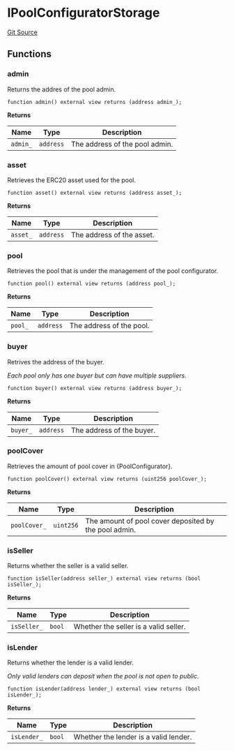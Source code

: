 # IPoolConfiguratorStorage

[Git Source](https://github.com/isle-labs/isle-contract/blob/69690fa7f99cb787956fc4bb0d751a45fe8f3519/contracts/interfaces/IPoolConfiguratorStorage.sol)

## Functions

### admin

Returns the addres of the pool admin.

```solidity
function admin() external view returns (address admin_);
```

**Returns**

| Name     | Type      | Description                    |
| -------- | --------- | ------------------------------ |
| `admin_` | `address` | The address of the pool admin. |

### asset

Retrieves the ERC20 asset used for the pool.

```solidity
function asset() external view returns (address asset_);
```

**Returns**

| Name     | Type      | Description               |
| -------- | --------- | ------------------------- |
| `asset_` | `address` | The address of the asset. |

### pool

Retrieves the pool that is under the management of the pool configurator.

```solidity
function pool() external view returns (address pool_);
```

**Returns**

| Name    | Type      | Description              |
| ------- | --------- | ------------------------ |
| `pool_` | `address` | The address of the pool. |

### buyer

Retrives the address of the buyer.

_Each pool only has one buyer but can have multiple suppliers._

```solidity
function buyer() external view returns (address buyer_);
```

**Returns**

| Name     | Type      | Description               |
| -------- | --------- | ------------------------- |
| `buyer_` | `address` | The address of the buyer. |

### poolCover

Retrieves the amount of pool cover in {PoolConfigurator}.

```solidity
function poolCover() external view returns (uint256 poolCover_);
```

**Returns**

| Name         | Type      | Description                                           |
| ------------ | --------- | ----------------------------------------------------- |
| `poolCover_` | `uint256` | The amount of pool cover deposited by the pool admin. |

### isSeller

Returns whether the seller is a valid seller.

```solidity
function isSeller(address seller_) external view returns (bool isSeller_);
```

**Returns**

| Name        | Type   | Description                           |
| ----------- | ------ | ------------------------------------- |
| `isSeller_` | `bool` | Whether the seller is a valid seller. |

### isLender

Returns whether the lender is a valid lender.

_Only valid lenders can deposit when the pool is not open to public._

```solidity
function isLender(address lender_) external view returns (bool isLender_);
```

**Returns**

| Name        | Type   | Description                           |
| ----------- | ------ | ------------------------------------- |
| `isLender_` | `bool` | Whether the lender is a valid lender. |
